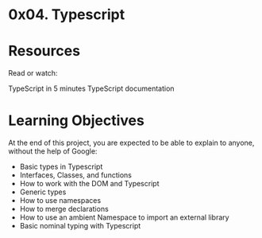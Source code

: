 # 0x04. Typescript

# Resources
Read or watch:

TypeScript in 5 minutes
TypeScript documentation


# Learning Objectives
At the end of this project, you are expected to be able to explain to anyone, without the help of Google:

 - Basic types in Typescript
 - Interfaces, Classes, and functions
 - How to work with the DOM and Typescript
 - Generic types
 - How to use namespaces
 - How to merge declarations
 - How to use an ambient Namespace to import an external library
 - Basic nominal typing with Typescript
